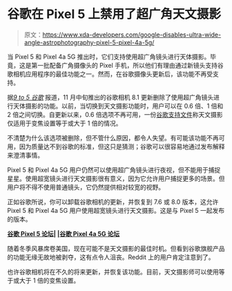# 谷歌在 Pixel 5 上禁用了超广角天文摄影

> 原文：<https://www.xda-developers.com/google-disables-ultra-wide-angle-astrophotography-pixel-5-pixel-4a-5g/>

当 Pixel 5 和 Pixel 4a 5G 推出时，它们支持使用超广角镜头进行天体摄影。毕竟，这是第一批配备广角摄像头的 Pixel 手机，所以他们有理由通过新镜头支持谷歌相机应用程序的最佳功能之一。然而，在谷歌摄像头更新后，该功能不再受支持。

据[*9 to 5 谷歌*](https://9to5google.com/2020/12/26/pixel-5-astrophotography-wide/) 报道，11 月中旬推出的谷歌相机 8.1 更新删除了使用超广角镜头进行天体摄影的功能。以前，当切换到天文摄影功能时，用户可以在 0.6 倍、1 倍和 2 倍之间切换。自更新以来，0.6 倍选项不再可用，一份[谷歌支持文件](https://support.google.com/googlecamera/answer/9708795)称天文摄影仅适用于变焦设置等于或大于 1 倍的情况。

不清楚为什么该选项被删除，但不管什么原因，都令人失望。有可能该功能不再可用，因为质量达不到谷歌的标准，但这只是猜测；谷歌可以很容易地通过发布解释来澄清事情。

Pixel 5 和 Pixel 4a 5G 用户仍然可以使用超广角镜头进行夜视，但不能用于捕捉星星。使用超宽镜头进行天文摄影很有意义，因为它允许用户捕捉更多的场景。但用户将不得不使用普通镜头，它仍然提供相对较宽的视野。

正如谷歌所说，你可以卸载谷歌相机的更新，并恢复到 7.6 或 8.0 版本，这允许 Pixel 5 和 Pixel 4a 5G 用户使用超宽镜头进行天文摄影。这是与 Pixel 5 一起发布的版本。

**[谷歌 Pixel 5 论坛](https://forum.xda-developers.com/c/google-pixel-5.11335/)| |[谷歌 Pixel 4a 5G 论坛](https://forum.xda-developers.com/c/google-pixel-4a-5g.11321/)**

随着冬季风暴席卷美国，现在可能不是天文摄影的最佳时机。但看到谷歌旗舰产品的功能无缘无故地被剥夺，这有点令人沮丧。Reddit 上的用户肯定注意到了。

也许谷歌相机将在不久的将来更新，并恢复该功能。目前，天文摄影师可以使用等于或大于 1 倍的变焦设置。